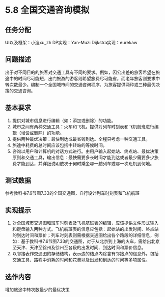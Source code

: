 # 5.8 全国交通咨询模拟

## 任务分配
UI以及框架：小造xu_zh
DP实现：Yan-Muzi
Dijkstra实现：eurekaw

## 问题描述
出于对不同目的的旅客对交通工具有不同的要求。例如，因公出差的旅客希望在旅途中的时间尽可能短，出门旅游的游客则希望旅费尽可能省，而老年旅客则要求中转次数最少。编制一个全国城市间的交通咨询程序，为旅客提供两种或三种最优决策的交通咨询。

## 基本要求
1. 提供对城市信息进行编辑（如：添加或删除）的功能。
2. 城市之间有两种交通工具：火车和飞机。提供对列车时刻表和飞机航班进行编辑（增设或删除）的功能。
3. 提供两种最优决策：最快到达或最省钱到达。全程只考虑一种交通工具。
4. 旅途中耗费的总时间应该包括中转站的等候时间。
5. 咨询以用户和计算机的对话方式进行。由用户输入起始站、终点站、最优决策原则和交通工具，输出信息：最快需要多长时间才能到达或者最少需要多少旅费才能到达，并详细说明依次于何时乘坐哪一趟列车或哪一次班机到何地。

## 测试数据
参考教科书7.6节图7.33的全国交通图，自行设计列车时刻表和飞机航班

## 实现提示
1. 对全国城市交通图和班车时刻表及飞机航班表的编辑，应该提供文件形式输入和键盘输入两种方式。飞机航班表的信息应包括：起始站的出发时间、终点站的到达时间和票价；列车时刻表则需根据交通图给出各个路段的详细信息，例如：基于教科书7.6节图7.33的交通图，对于从北京到上海的火车，需给出北京至天津、天津至徐州及徐州至各段的出发时间、到达时间和票价信息。
2. 以邻接表作交通图的存储结构，表示边的结点内除含有邻接点的信息外，包括交通工具、路程中消耗的时间和花费以及出发和到达的时间等多项属性。

## 选作内容
增加旅途中转次数最少的最优决策
